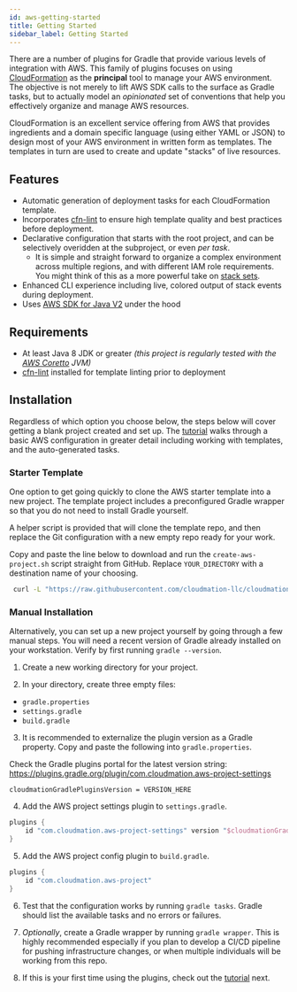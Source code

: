 ```yaml
---
id: aws-getting-started
title: Getting Started
sidebar_label: Getting Started
---
```


There are a number of plugins for Gradle that provide various levels of integration with AWS. This family of plugins focuses on using [CloudFormation](https://aws.amazon.com/cloudformation) as the **principal** tool to manage your AWS environment. The objective is not merely to lift AWS SDK calls to the surface as Gradle tasks, but to actually model an _opinionated_ set of conventions that help you effectively organize and manage AWS resources.

CloudFormation is an excellent service offering from AWS that provides ingredients and a domain specific language (using either YAML or JSON) to design most of your AWS environment in written form as templates. The templates in turn are used to create and update "stacks" of live resources.

## Features

* Automatic generation of deployment tasks for each CloudFormation template.
* Incorporates [cfn-lint](https://github.com/aws-cloudformation/cfn-python-lint) to ensure high template quality and best practices before deployment.
* Declarative configuration that starts with the root project, and can be selectively overidden at the subproject, or even _per task_.
  * It is simple and straight forward to organize a complex environment across multiple regions, and with different IAM role requirements. You might think of this as a more powerful take on [stack sets](https://docs.aws.amazon.com/AWSCloudFormation/latest/UserGuide/what-is-cfnstacksets.html).
* Enhanced CLI experience including live, colored output of stack events during deployment.
* Uses [AWS SDK for Java V2](https://github.com/aws/aws-sdk-java-v2) under the hood

## Requirements

- At least Java 8 JDK or greater _(this project is regularly tested with the [AWS Coretto](https://aws.amazon.com/corretto/) JVM)_
- [cfn-lint](https://github.com/aws-cloudformation/cfn-python-lint) installed for template linting prior to deployment

## Installation

Regardless of which option you choose below, the steps below will cover getting a blank project created and set up. The [tutorial](aws-tutorial) walks through a basic AWS configuration in greater detail including working with templates, and the auto-generated tasks.

### Starter Template

One option to get going quickly to clone the AWS starter template into a new project. The template project includes a preconfigured Gradle wrapper so that you do not need to install Gradle yourself.

A helper script is provided that will clone the template repo, and then replace the Git configuration with a new empty repo ready for your work.

Copy and paste the line below to download and run the `create-aws-project.sh` script straight from GitHub. Replace `YOUR_DIRECTORY` with a destination name of your choosing.

```bash
 curl -L "https://raw.githubusercontent.com/cloudmation-llc/cloudmation-gradle-project-plugins/master/create-aws-project.sh" | bash -s YOUR_DIRECTORY
```

### Manual Installation

Alternatively, you can set up a new project yourself by going through a few manual steps. You will need a recent version of Gradle already installed on your workstation. Verify by first running `gradle --version`.

1. Create a new working directory for your project.
   
2. In your directory, create three empty files:

* `gradle.properties`
* `settings.gradle`
* `build.gradle`

3. It is recommended to externalize the plugin version as a Gradle property. Copy and paste the following into `gradle.properties`.

Check the Gradle plugins portal for the latest version string: https://plugins.gradle.org/plugin/com.cloudmation.aws-project-settings

```properties
cloudmationGradlePluginsVersion = VERSION_HERE
```

4. Add the AWS project settings plugin to `settings.gradle`.

```groovy
plugins {
    id "com.cloudmation.aws-project-settings" version "$cloudmationGradlePluginsVersion"
}
```

5. Add the AWS project config plugin to `build.gradle`.

```groovy
plugins {
    id "com.cloudmation.aws-project"
}
```

6. Test that the configuration works by running `gradle tasks`. Gradle should list the available tasks and no errors or failures.

7. _Optionally_, create a Gradle wrapper by running `gradle wrapper`. This is highly recommended especially if you plan to develop a CI/CD pipeline for pushing infrastructure changes, or when multiple individuals will be working from this repo.

8. If this is your first time using the plugins, check out the [tutorial](aws-tutorial) next.